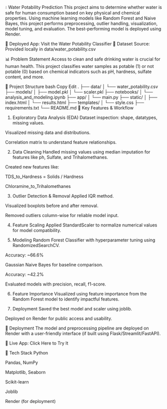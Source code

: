 💧 Water Potability Prediction
This project aims to determine whether water is safe for human consumption based on key physical and chemical properties. Using machine learning models like Random Forest and Naive Bayes, this project performs preprocessing, outlier handling, visualization, model tuning, and evaluation. The best-performing model is deployed using Render.

🔗 Deployed App: Visit the Water Potability Classifier
📂 Dataset Source: Provided locally in data/water_potability.csv

📊 Problem Statement
Access to clean and safe drinking water is crucial for human health. This project classifies water samples as potable (1) or not potable (0) based on chemical indicators such as pH, hardness, sulfate content, and more.

📁 Project Structure
bash
Copy
Edit
.
├── data/
│   └── water_potability.csv
├── models/
│   ├── model.pkl
│   └── scaler.pkl
├── notebooks/
│   └── analysis_and_modeling.ipynb
├── app/ 
│   └── main.py
├── static/
│   ├── index.html
│   └── results.html
├── templates/
│   └── style.css
├── requirements.txt
└── README.md
🧪 Key Features & Workflow
1. Exploratory Data Analysis (EDA)
Dataset inspection: shape, datatypes, missing values.

Visualized missing data and distributions.

Correlation matrix to understand feature relationships.

2. Data Cleaning
Handled missing values using median imputation for features like ph, Sulfate, and Trihalomethanes.

Created new features like:

TDS_to_Hardness = Solids / Hardness

Chloramine_to_Trihalomethanes

3. Outlier Detection & Removal
Applied IQR method.

Visualized boxplots before and after removal.

Removed outliers column-wise for reliable model input.

4. Feature Scaling
Applied StandardScaler to normalize numerical values for model compatibility.

5. Modeling
Random Forest Classifier with hyperparameter tuning using RandomizedSearchCV.

Accuracy: ~66.6%

Gaussian Naive Bayes for baseline comparison.

Accuracy: ~42.2%

Evaluated models with precision, recall, f1-score.

6. Feature Importance
Visualized using feature importance from the Random Forest model to identify impactful features.

7. Deployment
Saved the best model and scaler using joblib.

Deployed on Render for public access and usability.

🚀 Deployment
The model and preprocessing pipeline are deployed on Render with a user-friendly interface (if built using Flask/Streamlit/FastAPI).

🔗 Live App: Click Here to Try It

🧠 Tech Stack
Python

Pandas, NumPy

Matplotlib, Seaborn

Scikit-learn

Joblib

Render (for deployment)
